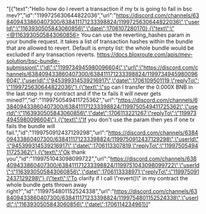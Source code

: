 "[{\"text\":\"Hello how do I revert a transaction if my tx is going to fail in bsc mev?\",\"id\":\"1199725630644822036\",\"url\":\"https://discord.com/channels/638409433860407300/638411171233398824/1199725630644822036\",\"userId\":\"1163930505843060856\",\"date\":1706107280170},{\"text\":\"<@1163930505843060856> You can use the reverting_hashes param in your bundle request. it takes a list of transaction hashes within the bundle that are allowed to revert. Default is empty list: the whole bundle would be excluded if any transaction reverts. https://docs.bloxroute.com/apis/mev-solution/bsc-bundle-submission\",\"id\":\"1199734945980096604\",\"url\":\"https://discord.com/channels/638409433860407300/638411171233398824/1199734945980096604\",\"userId\":\"945399314539216917\",\"date\":1706109501119,\"replyTo\":\"1199725630644822036\"},{\"text\":\"so can I transfer the 0.000X BNB in the last step in my contract and if the tx fails it will never gets mined?\",\"id\":\"1199750549411725362\",\"url\":\"https://discord.com/channels/638409433860407300/638411171233398824/1199750549411725362\",\"userId\":\"1163930505843060856\",\"date\":1706113221267,\"replyTo\":\"1199734945980096604\"},{\"text\":\"If you don't use the param then yes if one tx fails the bundle will fail.\",\"id\":\"1199750912437129298\",\"url\":\"https://discord.com/channels/638409433860407300/638411171233398824/1199750912437129298\",\"userId\":\"945399314539216917\",\"date\":1706113307819,\"replyTo\":\"1199750549411725362\"},{\"text\":\"Ok thank you\",\"id\":\"1199751043098099722\",\"url\":\"https://discord.com/channels/638409433860407300/638411171233398824/1199751043098099722\",\"userId\":\"1163930505843060856\",\"date\":1706113338971,\"replyTo\":\"1199750912437129298\"},{\"text\":\"To clarify if I call \\\"revert()\\\" in my contract the whole bundle gets thrown away right?\",\"id\":\"1199754801152524338\",\"url\":\"https://discord.com/channels/638409433860407300/638411171233398824/1199754801152524338\",\"userId\":\"1163930505843060856\",\"date\":1706114234961}]"